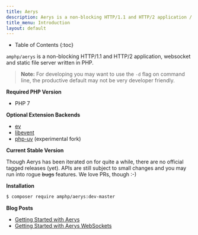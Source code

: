 ```yaml
---
title: Aerys
description: Aerys is a non-blocking HTTP/1.1 and HTTP/2 application / websocket / static file server.
title_menu: Introduction
layout: default
---
```


* Table of Contents
{:toc}

`amphp/aerys` is a non-blocking HTTP/1.1 and HTTP/2 application, websocket and static file server written in PHP.

> **Note:** For developing you may want to use the `-d` flag on command line, the productive default may not be very developer friendly.

**Required PHP Version**

- PHP 7

**Optional Extension Backends**

- [ev](https://pecl.php.net/package/ev)
- [libevent](https://pecl.php.net/package/libevent)
- [php-uv](https://github.com/bwoebi/php-uv) (experimental fork)

**Current Stable Version**

Though Aerys has been iterated on for quite a while, there are no official tagged releases (yet). APIs are still subject to small changes and you may run into rogue <s>bugs</s> features. We love PRs, though :-)

**Installation**

```bash
$ composer require amphp/aerys:dev-master
```

**Blog Posts**

 - [Getting Started with Aerys](http://blog.kelunik.com/2015/10/21/getting-started-with-aerys.html)
 - [Getting Started with Aerys WebSockets](http://blog.kelunik.com/2015/10/20/getting-started-with-aerys-websockets.html)
